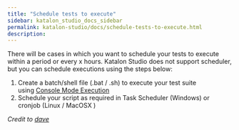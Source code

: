 ```yaml
---
title: "Schedule tests to execute" 
sidebar: katalon_studio_docs_sidebar
permalink: katalon-studio/docs/schedule-tests-to-execute.html 
description: 
---
```

There will be cases in which you want to schedule your tests to execute within a period or every x hours. Katalon Studio does not support scheduler, but you can schedule executions using the steps below:

1.  Create a batch/shell file (.bat / .sh) to execute your test suite using [Console Mode Execution](/display/KD/Console+Mode+Execution)
2.  Schedule your script as required in Task Scheduler (Windows) or cronjob (Linux / MacOSX )

_Credit to [dave](https://forum.katalon.com/discussion/7171/run-tests-every-x-hours#Comment_16623)_